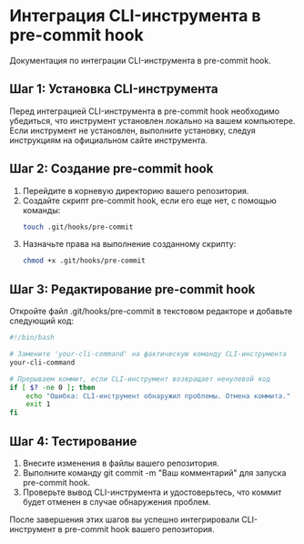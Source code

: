 # Интеграция CLI-инструмента в pre-commit hook

Документация по интеграции CLI-инструмента в pre-commit hook.

## Шаг 1: Установка CLI-инструмента

Перед интеграцией CLI-инструмента в pre-commit hook необходимо убедиться, что инструмент установлен локально на вашем компьютере. Если инструмент не установлен, выполните установку, следуя инструкциям на официальном сайте инструмента.

## Шаг 2: Создание pre-commit hook

1. Перейдите в корневую директорию вашего репозитория.
2. Создайте скрипт pre-commit hook, если его еще нет, с помощью команды:
   ```bash
   touch .git/hooks/pre-commit
   ```
3. Назначьте права на выполнение созданному скрипту:
   ```bash
   chmod +x .git/hooks/pre-commit
   ```

## Шаг 3: Редактирование pre-commit hook

Откройте файл .git/hooks/pre-commit в текстовом редакторе и добавьте следующий код:

```bash
#!/bin/bash

# Замените 'your-cli-command' на фактическую команду CLI-инструмента
your-cli-command

# Прерываем коммит, если CLI-инструмент возвращает ненулевой код
if [ $? -ne 0 ]; then
    echo "Ошибка: CLI-инструмент обнаружил проблемы. Отмена коммита."
    exit 1
fi
```

## Шаг 4: Тестирование

1. Внесите изменения в файлы вашего репозитория.
2. Выполните команду git commit -m "Ваш комментарий" для запуска pre-commit hook.
3. Проверьте вывод CLI-инструмента и удостоверьтесь, что коммит будет отменен в случае обнаружения проблем.

После завершения этих шагов вы успешно интегрировали CLI-инструмент в pre-commit hook вашего репозитория.